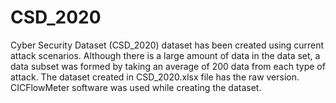 # CSD_2020
Cyber Security Dataset (CSD_2020) dataset has been created using current attack scenarios. Although there is a large amount of data in the data set, a data subset was formed by taking an average of 200 data from each type of attack.
The dataset created in CSD_2020.xlsx file has the raw version. CICFlowMeter software was used while creating the dataset.
